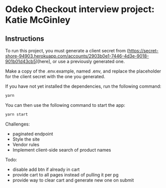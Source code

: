 # Odeko Checkout interview project: Katie McGinley

## Instructions
To run this project, you must generate a client secret from (https://secret-shore-94903.herokuapp.com/accounts/2903b0e1-7446-4d3e-9018-901b01d43cb5)[here], or use a previously generated one.

Make a copy of the .env.example, named .env, and replace the placeholder for the client secret with the one you generated.

If you have not yet installed the dependencies, run the following command:

```bash
yarn
```

You can then use the following command to start the app:

```bash
yarn start
```





Challenges:
- paginated endpoint
- Style the site
- Vendor rules
- Implement client-side search of product names

Todo:
- disable add btn if already in cart
- provide cart to all pages instead of pulling it per pg
- provide way to clear cart and generate new one on submit



